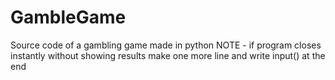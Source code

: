 # GambleGame
Source code of a gambling game made in python
NOTE - if program closes instantly without showing results make one more line and write
input()  at the end
